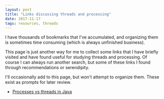 ```yaml
---
layout: post
title: "Links discussing threads and processing"
date: 2017-11-17
tags: resources, threads
---
```


I have thousands of bookmarks that I've accumulated, and organizing them is sometimes time consuming (which is always unfinished business).  

This page is just another way for me to collect some links that I have briefly visited and have found useful for studying threads and processing. Of course I can always run another search, but some of these links I found through recommendations or serendipity.  

I'll occasionally add to this page, but won't attempt to organize them. These exist as prompts for later review.

* [Processes vs threads in Java](https://stackoverflow.com/questions/25342089/processes-vs-threads-in-java)
